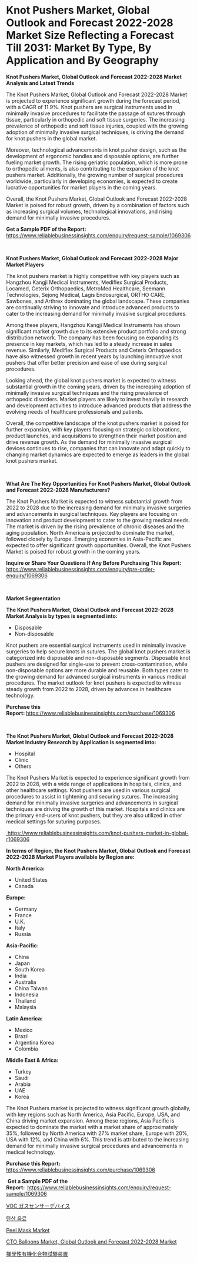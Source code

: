 <p><h1>Knot Pushers Market, Global Outlook and Forecast 2022-2028 Market Size Reflecting a Forecast Till 2031: Market By Type, By Application and By Geography</h1></p><p><strong>Knot Pushers Market, Global Outlook and Forecast 2022-2028 Market Analysis and Latest Trends</strong></p>
<p><p>The Knot Pushers Market, Global Outlook and Forecast 2022-2028 Market is projected to experience significant growth during the forecast period, with a CAGR of 11.9%. Knot pushers are surgical instruments used in minimally invasive procedures to facilitate the passage of sutures through tissue, particularly in orthopedic and soft tissue surgeries. The increasing prevalence of orthopedic and soft tissue injuries, coupled with the growing adoption of minimally invasive surgical techniques, is driving the demand for knot pushers in the global market.</p><p>Moreover, technological advancements in knot pusher design, such as the development of ergonomic handles and disposable options, are further fueling market growth. The rising geriatric population, which is more prone to orthopedic ailments, is also contributing to the expansion of the knot pushers market. Additionally, the growing number of surgical procedures worldwide, particularly in developing economies, is expected to create lucrative opportunities for market players in the coming years.</p><p>Overall, the Knot Pushers Market, Global Outlook and Forecast 2022-2028 Market is poised for robust growth, driven by a combination of factors such as increasing surgical volumes, technological innovations, and rising demand for minimally invasive procedures.</p></p>
<p><strong>Get a Sample PDF of the Report:&nbsp;</strong> <a href="https://www.reliablebusinessinsights.com/enquiry/request-sample/1069306">https://www.reliablebusinessinsights.com/enquiry/request-sample/1069306</a></p>
<p>&nbsp;</p>
<p><strong>Knot Pushers Market, Global Outlook and Forecast 2022-2028 Major Market Players</strong></p>
<p><p>The knot pushers market is highly competitive with key players such as Hangzhou Kangji Medical Instruments, Mediflex Surgical Products, Locamed, Ceterix Orthopaedics, MetroMed Healthcare, Seemann Technologies, Sejong Medical, Lagis Endosurgical, ORTHO CARE, Sawbones, and Arthrex dominating the global landscape. These companies are continually striving to innovate and introduce advanced products to cater to the increasing demand for minimally invasive surgical procedures.</p><p>Among these players, Hangzhou Kangji Medical Instruments has shown significant market growth due to its extensive product portfolio and strong distribution network. The company has been focusing on expanding its presence in key markets, which has led to a steady increase in sales revenue. Similarly, Mediflex Surgical Products and Ceterix Orthopaedics have also witnessed growth in recent years by launching innovative knot pushers that offer better precision and ease of use during surgical procedures.</p><p>Looking ahead, the global knot pushers market is expected to witness substantial growth in the coming years, driven by the increasing adoption of minimally invasive surgical techniques and the rising prevalence of orthopedic disorders. Market players are likely to invest heavily in research and development activities to introduce advanced products that address the evolving needs of healthcare professionals and patients.</p><p>Overall, the competitive landscape of the knot pushers market is poised for further expansion, with key players focusing on strategic collaborations, product launches, and acquisitions to strengthen their market position and drive revenue growth. As the demand for minimally invasive surgical devices continues to rise, companies that can innovate and adapt quickly to changing market dynamics are expected to emerge as leaders in the global knot pushers market.</p></p>
<p>&nbsp;</p>
<p><strong>What Are The Key Opportunities For Knot Pushers Market, Global Outlook and Forecast 2022-2028 Manufacturers?</strong></p>
<p><p>The Knot Pushers Market is expected to witness substantial growth from 2022 to 2028 due to the increasing demand for minimally invasive surgeries and advancements in surgical techniques. Key players are focusing on innovation and product development to cater to the growing medical needs. The market is driven by the rising prevalence of chronic diseases and the aging population. North America is projected to dominate the market, followed closely by Europe. Emerging economies in Asia-Pacific are expected to offer significant growth opportunities. Overall, the Knot Pushers Market is poised for robust growth in the coming years.</p></p>
<p><strong>Inquire or Share Your Questions If Any Before Purchasing This Report:</strong> <a href="https://www.reliablebusinessinsights.com/enquiry/pre-order-enquiry/1069306">https://www.reliablebusinessinsights.com/enquiry/pre-order-enquiry/1069306</a></p>
<p>&nbsp;</p>
<p><strong>Market Segmentation</strong></p>
<p><strong>The Knot Pushers Market, Global Outlook and Forecast 2022-2028 Market Analysis by types is segmented into:</strong></p>
<p><ul><li>Disposable</li><li>Non-disposable</li></ul></p>
<p><p>Knot pushers are essential surgical instruments used in minimally invasive surgeries to help secure knots in sutures. The global knot pushers market is categorized into disposable and non-disposable segments. Disposable knot pushers are designed for single-use to prevent cross-contamination, while non-disposable options are more durable and reusable. Both types cater to the growing demand for advanced surgical instruments in various medical procedures. The market outlook for knot pushers is expected to witness steady growth from 2022 to 2028, driven by advances in healthcare technology.</p></p>
<p><strong>Purchase this Report:&nbsp;</strong><a href="https://www.reliablebusinessinsights.com/purchase/1069306">https://www.reliablebusinessinsights.com/purchase/1069306</a></p>
<p>&nbsp;</p>
<p><strong>The Knot Pushers Market, Global Outlook and Forecast 2022-2028 Market Industry Research by Application is segmented into:</strong></p>
<p><ul><li>Hospital</li><li>Clinic</li><li>Others</li></ul></p>
<p><p>The Knot Pushers Market is expected to experience significant growth from 2022 to 2028, with a wide range of applications in hospitals, clinics, and other healthcare settings. Knot pushers are used in various surgical procedures to assist in tightening and securing sutures. The increasing demand for minimally invasive surgeries and advancements in surgical techniques are driving the growth of this market. Hospitals and clinics are the primary end-users of knot pushers, but they are also utilized in other medical settings for suturing purposes.</p></p>
<p><a href="https://www.reliablebusinessinsights.com/knot-pushers-market-in-global-r1069306">&nbsp;https://www.reliablebusinessinsights.com/knot-pushers-market-in-global-r1069306</a></p>
<p><strong>In terms of Region, the Knot Pushers Market, Global Outlook and Forecast 2022-2028 Market Players available by Region are:</strong></p>
<p>
    <p> <strong> North America: </strong>
        <ul>
            <li>United States</li>
            <li>Canada</li>
        </ul>
        </p> 
    <p> <strong> Europe: </strong>
        <ul>
            <li>Germany</li>
            <li>France</li>
            <li>U.K.</li>
            <li>Italy</li>
            <li>Russia</li>
        </ul>
        </p> 
    <p> <strong> Asia-Pacific: </strong>
        <ul>
            <li>China</li>
            <li>Japan</li>
            <li>South Korea</li>
            <li>India</li>
            <li>Australia</li>
            <li>China Taiwan</li>
            <li>Indonesia</li>
            <li>Thailand</li>
            <li>Malaysia</li>
        </ul>
        </p> 
    <p> <strong> Latin America: </strong>
        <ul>
            <li>Mexico</li>
            <li>Brazil</li>
            <li>Argentina Korea</li>
            <li>Colombia</li>
        </ul>
        </p> 
    <p> <strong> Middle East & Africa: </strong>
        <ul>
            <li>Turkey</li>
            <li>Saudi</li>
            <li>Arabia</li>
            <li>UAE</li>
            <li>Korea</li>
        </ul>
    </p>
    </p>
<p><p>The Knot Pushers market is projected to witness significant growth globally, with key regions such as North America, Asia Pacific, Europe, USA, and China driving market expansion. Among these regions, Asia Pacific is expected to dominate the market with a market share of approximately 35%, followed by North America with 27% market share, Europe with 20%, USA with 12%, and China with 6%. This trend is attributed to the increasing demand for minimally invasive surgical procedures and advancements in medical technology.</p></p>
<p><strong>Purchase this Report: </strong><a href="https://www.reliablebusinessinsights.com/purchase/1069306">https://www.reliablebusinessinsights.com/purchase/1069306</a></p>
<p>&nbsp;<strong>Get a Sample PDF of the Report:&nbsp;&nbsp;</strong><a href="https://www.reliablebusinessinsights.com/enquiry/request-sample/1069306">https://www.reliablebusinessinsights.com/enquiry/request-sample/1069306</a></p>
<p><strong></strong></p>
<p><p><a href="https://github.com/mm14022023/Market-Research-Report-List-1/blob/main/850156585838.md">VOC ガスセンサーデバイス</a></p><p><a href="https://github.com/JosefaRice/Market-Research-Report-List-1/blob/main/878762679447.md">탄산 음료</a></p><p><a href="https://issuu.com/reportprime-2/docs/peel-mask-market-size-2030.pptx">Peel Mask Market</a></p><p><a href="https://github.com/Glendatilghmankmgz0rbhwpy/Market-Research-Report-List-2/blob/main/cto-balloons-market-global-outlook-and-forecast-2022-2028-market.md">CTO Balloons Market, Global Outlook and Forecast 2022-2028 Market</a></p><p><a href="https://github.com/EmoryYundt1935/Market-Research-Report-List-1/blob/main/952075785837.md">揮発性有機化合物試験装置</a></p></p>